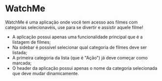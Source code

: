 # WatchMe
WatchMe é uma aplicação onde você tem acesso aos filmes com categorias selecionavéis, use para se divertir e assistir aquele filme!

- A aplicação possui apenas uma funcionalidade principal que é a listagem de filmes;
- Na sidebar é possível selecionar qual categoria de filmes deve ser listada;
- A primeira categoria da lista (que é "Ação") já deve começar como marcada;
- O header da aplicação possui apenas o nome da categoria selecionada que deve mudar dinamicamente.
